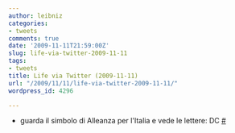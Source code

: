 ```yaml
---
author: leibniz
categories:
- tweets
comments: true
date: '2009-11-11T21:59:00Z'
slug: life-via-twitter-2009-11-11
tags:
- tweets
title: Life via Twitter (2009-11-11)
url: "/2009/11/11/life-via-twitter-2009-11-11/"
wordpress_id: 4296

---
```

* guarda il simbolo di Alleanza per l'Italia e vede le lettere: DC [#](https://twitter.com/leibniz/statuses/5622053015)


